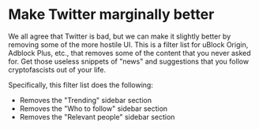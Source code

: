 # Make Twitter marginally better

We all agree that Twitter is bad, but we can make it slightly better by
removing some of the more hostile UI. This is a filter list
for uBlock Origin, Adblock Plus, etc., that removes some of
the content that you never asked for. Get those useless
snippets of "news" and suggestions that you follow cryptofascists
out of your life.

Specifically, this filter list does the following:

- Removes the "Trending" sidebar section
- Removes the "Who to follow" sidebar section
- Removes the "Relevant people" sidebar section

